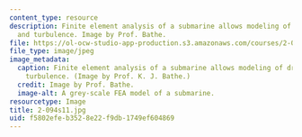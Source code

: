 ```yaml
---
content_type: resource
description: Finite element analysis of a submarine allows modeling of drag forces
  and turbulence. Image by Prof. Bathe.
file: https://ol-ocw-studio-app-production.s3.amazonaws.com/courses/2-094-finite-element-analysis-of-solids-and-fluids-ii-spring-2011/f5802efeb3528e22f9db1749ef604869_2-094s11.jpg
file_type: image/jpeg
image_metadata:
  caption: Finite element analysis of a submarine allows modeling of drag forces and
    turbulence. (Image by Prof. K. J. Bathe.)
  credit: Image by Prof. Bathe.
  image-alt: A grey-scale FEA model of a submarine.
resourcetype: Image
title: 2-094s11.jpg
uid: f5802efe-b352-8e22-f9db-1749ef604869
---
```

